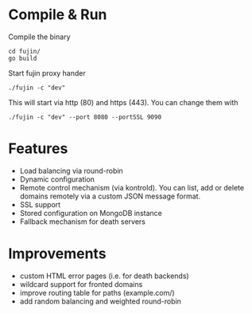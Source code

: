 # Compile & Run

Compile the binary

```
cd fujin/
go build
```

Start fujin proxy hander 

```
./fujin -c "dev"
```

This will start via http (80) and https (443). You can change them with

```
./fujin -c "dev" --port 8080 --portSSL 9090

```

# Features

* Load balancing via round-robin
* Dynamic configuration
* Remote control mechanism (via kontrold). You can list, add or delete domains remotely via a custom JSON message format.
* SSL support
* Stored configuration on MongoDB instance
* Fallback mechanism for death servers


# Improvements
* custom HTML error pages (i.e. for death backends)
* wildcard support for fronted domains
* improve routing table for paths (example.com/)
* add random balancing and weighted round-robin


